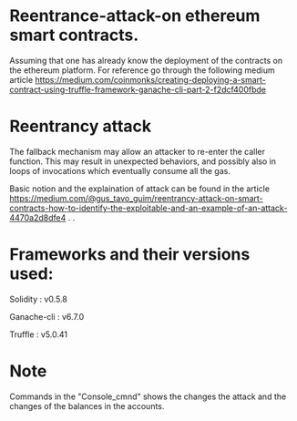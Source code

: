 # Reentrance-attack-on ethereum smart contracts.

Assuming that one has already know the deployment of the contracts on the ethereum platform.
For reference go through the following medium article
https://medium.com/coinmonks/creating-deploying-a-smart-contract-using-truffle-framework-ganache-cli-part-2-f2dcf400fbde

# Reentrancy attack
The fallback mechanism may allow an attacker to re-enter the caller function. This may result in unexpected behaviors, and possibly also in loops of invocations which eventually consume all the gas.

Basic notion and the explaination of attack can be found in the article https://medium.com/@gus_tavo_guim/reentrancy-attack-on-smart-contracts-how-to-identify-the-exploitable-and-an-example-of-an-attack-4470a2d8dfe4 .
.
# Frameworks and their versions used:
  Solidity : v0.5.8 
  
  Ganache-cli : v6.7.0
  
  Truffle : v5.0.41

# Note 
Commands in the "Console_cmnd" shows the changes the attack and the changes of the balances in the accounts.
